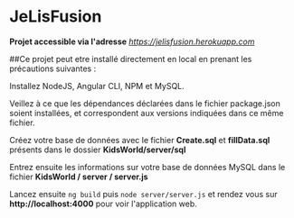 # JeLisFusion

**Projet accessible via l'adresse** *https://jelisfusion.herokuapp.com*

##Ce projet peut etre installé directement en local en prenant les précautions suivantes :

Installez NodeJS, Angular CLI, NPM et MySQL.

Veillez à ce que les dépendances déclarées dans le fichier package.json soient installées, et correspondent aux versions indiquées dans ce même fichier.

Créez votre base de données avec le fichier **Create.sql** et **fillData.sql** présents dans le dossier **KidsWorld/server/sql**

Entrez ensuite les informations sur votre base de données MySQL dans le fichier **KidsWorld / server / server.js**

Lancez ensuite ```ng build``` puis ```node server/server.js``` et rendez vous sur **http://localhost:4000** pour voir l'application web.
